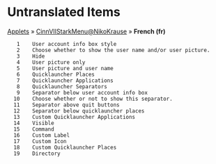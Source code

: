 # Untranslated Items
[Applets](../../../README.md) &#187; [CinnVIIStarkMenu@NikoKrause](../README.md) &#187; **French (fr)**

       1	User account info box style
       2	Choose whether to show the user name and/or user picture.
       3	Hide
       4	User picture only
       5	User picture and user name
       6	Quicklauncher Places
       7	Quicklauncher Applications
       8	Quicklauncher Separators
       9	Separator below user account info box
      10	Choose whether or not to show this separator.
      11	Separator above quit buttons
      12	Separator below quicklauncher places
      13	Custom Quicklauncher Applications
      14	Visible
      15	Command
      16	Custom Label
      17	Custom Icon
      18	Custom Quicklauncher Places
      19	Directory
